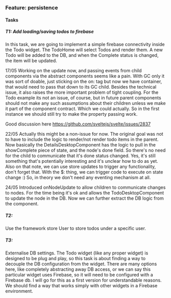 
### Feature: persistence
#### Tasks
##### T1: Add loading/saving todos to firebase
In this task, we are going to implement a simple firebase connectivity inside the Todo widget. 
The TodoHome will select Todos and render them. A new Todo will be added to the DB, and when the Complete status is changed, the item will be updated.

17/05
Working on the update now, and passing events from child components via the abstract components seems like a pain. With GC only it was sort of doable, just sticking on the on: tag
but now we have container, that would need to pass that down to its GC child. Besides the technical issue, it also raises the more important problem of tight coupling. For the Todo example its not an issue, of course, but in future parent components should not make any such assumptions about their children unless we make it part of the component contract. Which we could actually. So in the first instance we should still try to make the property passing work.

Good discussion here
https://github.com/sveltejs/svelte/issues/2837

22/05
Actually this might be a non-issue for now. The original goal was not to have to include the logic to render/not render todo items in the parent. Now basically the DetailsDesktopComponent has the logic to pull in the showComplete piece of state, and the node's done field. So there's no need for the child to communicate that it's done status changed. Yes, it's still something that's potentially interesting and it's unclear how to do as yet. Also on that note, we can use store updates to trigger any functionality, don't forget that. With the $: thing, we can trigger code to execute on state change :) So, in theory we don't need any eventing mechanism at all. 

24/05
Introduced onNodeUpdate to allow children to communicate changes to nodes. For the time being it's ok and allows the TodoDesktopComponent to update the node in the DB. Now we can further extract the DB logic from the component. 

##### T2: 
Use the framework store User to store todos under a specific user.
##### T3:
Externalise DB settings. The Todo widget (like any proper widget) is designed to be plug and play, so this task is about finding a way to decouple the DB configuration from the widget. There are many options here, like completely abstracting away DB access, or we can say this particular widget uses Firebase, so it will need to be configured with a Firebase db. I will go for this as a first version for understandable reasons. We should find a way that works simply with other widgets in a Firebase environment.